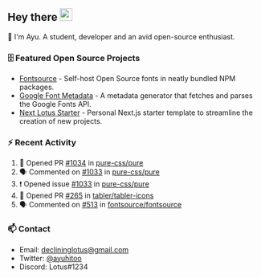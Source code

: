## Hey there <img src="https://media.giphy.com/media/hvRJCLFzcasrR4ia7z/giphy.gif" width="25" height="25">

📝 I'm Ayu. A student, developer and an avid open-source enthusiast.

### 🗄 Featured Open Source Projects

- [Fontsource](https://github.com/fontsource/fontsource) - Self-host Open Source fonts in neatly bundled NPM packages.
- [Google Font Metadata](https://github.com/fontsource/google-font-metadata) - A metadata generator that fetches and parses the Google Fonts API.
- [Next Lotus Starter](https://github.com/DecliningLotus/next-lotus-starter) - Personal Next.js starter template to streamline the creation of new projects.

### ⚡ Recent Activity

<!--START_SECTION:activity-->

1. 💪 Opened PR [#1034](https://github.com/pure-css/pure/pull/1034) in [pure-css/pure](https://github.com/pure-css/pure)
2. 🗣 Commented on [#1033](https://github.com/pure-css/pure/issues/1033) in [pure-css/pure](https://github.com/pure-css/pure)
3. ❗️ Opened issue [#1033](https://github.com/pure-css/pure/issues/1033) in [pure-css/pure](https://github.com/pure-css/pure)
4. 💪 Opened PR [#265](https://github.com/tabler/tabler-icons/pull/265) in [tabler/tabler-icons](https://github.com/tabler/tabler-icons)
5. 🗣 Commented on [#513](https://github.com/fontsource/fontsource/issues/513) in [fontsource/fontsource](https://github.com/fontsource/fontsource)
<!--END_SECTION:activity-->

### 📫 Contact

- Email: declininglotus@gmail.com
- Twitter: [@ayuhitoo](https://twitter.com/ayuhitoo)
- Discord: Lotus#1234
